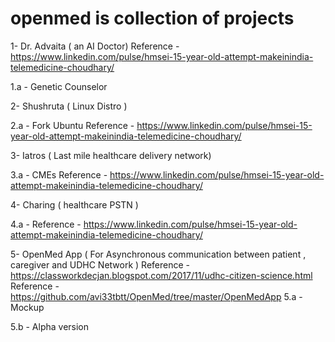# openmed is collection of projects 

1- Dr. Advaita ( an AI Doctor) 
Reference - https://www.linkedin.com/pulse/hmsei-15-year-old-attempt-makeinindia-telemedicine-choudhary/

1.a - Genetic Counselor


2- Shushruta ( Linux Distro )

2.a - Fork Ubuntu
Reference - https://www.linkedin.com/pulse/hmsei-15-year-old-attempt-makeinindia-telemedicine-choudhary/


3- Iatros ( Last mile healthcare delivery network)

3.a - CMEs
Reference - https://www.linkedin.com/pulse/hmsei-15-year-old-attempt-makeinindia-telemedicine-choudhary/

4- Charing ( healthcare PSTN )

4.a -
Reference - https://www.linkedin.com/pulse/hmsei-15-year-old-attempt-makeinindia-telemedicine-choudhary/


5- OpenMed App ( For Asynchronous communication between patient , caregiver and UDHC Network )
Reference - https://classworkdecjan.blogspot.com/2017/11/udhc-citizen-science.html
Reference - https://github.com/avi33tbtt/OpenMed/tree/master/OpenMedApp
5.a - Mockup

5.b - Alpha version


